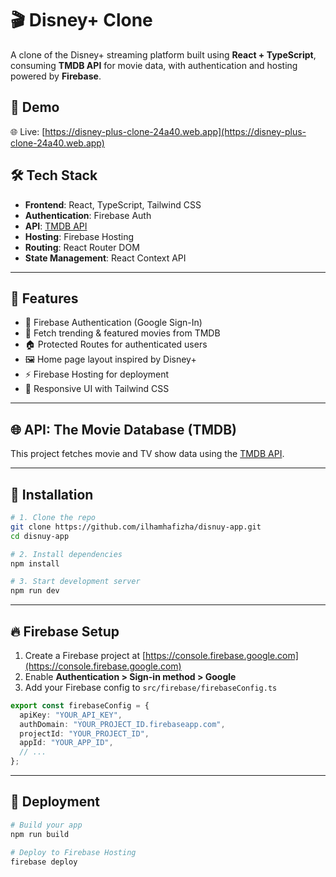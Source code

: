 


# 🎬 Disney+ Clone

A clone of the Disney+ streaming platform built using **React + TypeScript**, consuming **TMDB API** for movie data, with authentication and hosting powered by **Firebase**.

## 🚀 Demo

🌐 Live: [https://disney-plus-clone-24a40.web.app](https://disney-plus-clone-24a40.web.app)

## 🛠️ Tech Stack

- **Frontend**: React, TypeScript, Tailwind CSS
- **Authentication**: Firebase Auth 
- **API**: [TMDB API](https://www.themoviedb.org/)
- **Hosting**: Firebase Hosting
- **Routing**: React Router DOM
- **State Management**: React Context API

---

## 🔑 Features

- 🔐 Firebase Authentication (Google Sign-In)
- 🎥 Fetch trending & featured movies from TMDB
- 🏠 Protected Routes for authenticated users
- 🖼️ Home page layout inspired by Disney+
- ⚡ Firebase Hosting for deployment
- 📱 Responsive UI with Tailwind CSS

---

## 🌐 API: The Movie Database (TMDB)

This project fetches movie and TV show data using the [TMDB API](https://www.themoviedb.org/documentation/api).

---

## 🚧 Installation

```bash
# 1. Clone the repo
git clone https://github.com/ilhamhafizha/disnuy-app.git
cd disnuy-app

# 2. Install dependencies
npm install

# 3. Start development server
npm run dev
```

---

## 🔥 Firebase Setup

1. Create a Firebase project at [https://console.firebase.google.com](https://console.firebase.google.com)
2. Enable **Authentication > Sign-in method > Google**
3. Add your Firebase config to `src/firebase/firebaseConfig.ts`

```ts
export const firebaseConfig = {
  apiKey: "YOUR_API_KEY",
  authDomain: "YOUR_PROJECT_ID.firebaseapp.com",
  projectId: "YOUR_PROJECT_ID",
  appId: "YOUR_APP_ID",
  // ...
};
```

---

## 🚀 Deployment

```bash
# Build your app
npm run build

# Deploy to Firebase Hosting
firebase deploy
```


